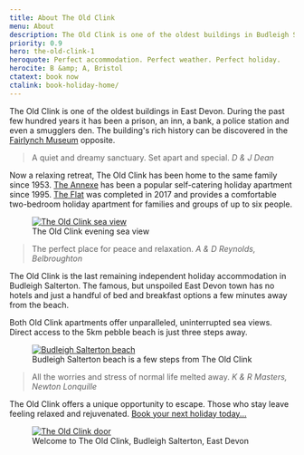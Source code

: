 ```yaml
---
title: About The Old Clink
menu: About
description: The Old Clink is one of the oldest buildings in Budleigh Salterton, East Devon, UK. It was a prison and an inn before becoming a relaxing retreat.
priority: 0.9
hero: the-old-clink-1
heroquote: Perfect accommodation. Perfect weather. Perfect holiday.
herocite: B &amp; A, Bristol
ctatext: book now
ctalink: book-holiday-home/
---
```


The Old Clink is one of the oldest buildings in East Devon. During the past few hundred years it has been a prison, an inn, a bank, a police station and even a smugglers den. The building's rich history can be discovered in the [Fairlynch Museum](http://fairlynchmuseum.uk/) opposite.

> A quiet and dreamy sanctuary. Set apart and special.
<cite>D &amp; J Dean</cite>

Now a relaxing retreat, The Old Clink has been home to the same family since 1953. [The Annexe]([root]apartment-1-annexe/) has been a popular self-catering holiday apartment since 1995. [The Flat]([root]apartment-2-flat/) was completed in 2017 and provides a comfortable two-bedroom holiday apartment for families and groups of up to six people.

<figure>

  <a href="[root]images/flat-balcony-1.jpg" class="progressive replace">
    <img src="[root]images/preview/flat-balcony-1.jpg" alt="The Old Clink sea view" class="preview" />
  </a>

  <figcaption>The Old Clink evening sea view</figcaption>

</figure>

> The perfect place for peace and relaxation.
<cite>A &amp; D Reynolds, Belbroughton</cite>

The Old Clink is the last remaining independent holiday accommodation in Budleigh Salterton. The famous, but unspoiled East Devon town has no hotels and just a handful of bed and breakfast options a few minutes away from the beach.

Both Old Clink apartments offer unparalleled, uninterrupted sea views. Direct access to the 5km pebble beach is just three steps away.

<figure>

  <a href="[root]images/budleigh-beach-6.jpg" class="progressive replace">
    <img src="[root]images/preview/budleigh-beach-6.jpg" alt="Budleigh Salterton beach" class="preview" />
  </a>

  <figcaption>Budleigh Salterton beach is a few steps from The Old Clink</figcaption>

</figure>

> All the worries and stress of normal life melted away.
<cite>K &amp; R Masters, Newton Lonquille</cite>

The Old Clink offers a unique opportunity to escape. Those who stay leave feeling relaxed and rejuvenated. [Book your next holiday today...]([root]book-holiday-home/)

<figure>

  <a href="[root]images/old-clink-1.jpg" class="progressive replace">
    <img src="[root]images/preview/old-clink-1.jpg" alt="The Old Clink door" class="preview" />
  </a>

  <figcaption>Welcome to The Old Clink, Budleigh Salterton, East Devon</figcaption>

</figure>
